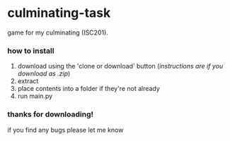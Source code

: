 # culminating-task

game for my culminating (ISC201).

### how to install
1. download using the 'clone or download' button (*instructions are if you download as .zip*)
2. extract
3. place contents into a folder if they're not already
4. run main.py

### thanks for downloading!
if you find any bugs please let me know
